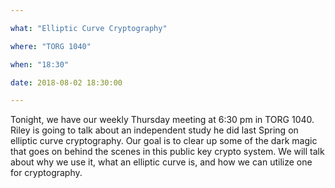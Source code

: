 ```yaml
---

what: "Elliptic Curve Cryptography"

where: "TORG 1040"

when: "18:30"

date: 2018-08-02 18:30:00

---
```


Tonight, we have our weekly Thursday meeting at 6:30 pm in TORG 1040. Riley is going to talk about an independent study he did last Spring on elliptic curve cryptography. Our goal is to clear up some of the dark magic that goes on behind the scenes in this public key crypto system. We will talk about why we use it, what an elliptic curve is, and how we can utilize one for cryptography.
